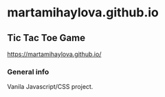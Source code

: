 # martamihaylova.github.io

## Tic Tac Toe Game

https://martamihaylova.github.io/

### General info

Vanila Javascript/CSS project.
